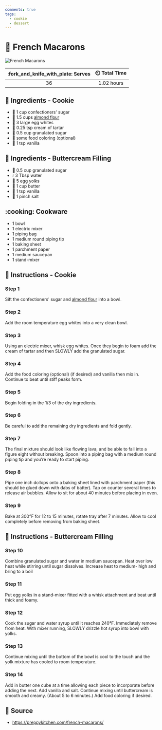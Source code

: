 ```yaml
---
comments: true
tags:
  - cookie
  - dessert
---
```

# :cookie: French Macarons

![French Macarons](../assets/images/french-macarons.jpg)

| :fork_and_knife_with_plate: Serves | :timer_clock: Total Time |
|:----------------------------------:|:-----------------------: |
| 36 | 1.02 hours |

## :salt: Ingredients - Cookie

- :candy: 1 cup confectioners' sugar
- :ear_of_rice: 1.5 cups [almond flour][1]
- :egg: 3 large egg whites
- :rice: 0.25 tsp cream of tartar
- :candy: 0.5 cup granulated sugar
- :rainbow: some food coloring (optional)
- :icecream: 1 tsp vanilla

## :salt: Ingredients - Buttercream Filling

- :candy: 0.5 cup granulated sugar
- :droplet: 3 Tbsp water
- :egg: 5 egg yolks
- :butter: 1 cup butter
- :icecream: 1 tsp vanilla
- :salt: 1 pinch salt

## :cooking: Cookware

- 1 bowl
- 1 electric mixer
- 1 piping bag
- 1 medium round piping tip
- 1 baking sheet
- 1 parchment paper
- 1 medium saucepan
- 1 stand-mixer

## :pencil: Instructions - Cookie

### Step 1

Sift the confectioners' sugar and [almond flour][1] into a bowl.

### Step 2

Add the room temperature egg whites into a very clean bowl.

### Step 3

Using an electric mixer, whisk egg whites. Once they begin to foam add the cream of tartar and then SLOWLY add the
granulated sugar.

### Step 4

Add the food coloring (optional) (if desired) and vanilla then mix in. Continue to beat until stiff peaks form.

### Step 5

Begin folding in the 1/3 of the dry ingredients.

### Step 6

Be careful to add the remaining dry ingredients and fold gently.

### Step 7

The final mixture should look like flowing lava, and be able to fall into a figure eight without breaking. Spoon into a
piping bag with a medium round piping tip and you’re ready to start piping.

### Step 8

Pipe one inch dollops onto a baking sheet lined with parchment paper (this should be glued down with dabs of batter).
Tap on counter several times to release air bubbles. Allow to sit for about 40 minutes before placing in oven.

### Step 9

Bake at 300°F for 12 to 15 minutes, rotate tray after 7 minutes. Allow to cool completely before removing from baking
sheet.

## :pencil: Instructions - Buttercream Filling

### Step 10

Combine granulated sugar and water in medium saucepan. Heat over low heat while stirring until sugar dissolves.
Increase heat to medium- high and bring to a boil

### Step 11

Put egg yolks in a stand-mixer fitted with a whisk attachment and beat until thick and foamy.

### Step 12

Cook the sugar and water syrup until it reaches 240°F. Immediately remove from heat. With mixer running, SLOWLY drizzle
hot syrup into bowl with yolks.

### Step 13

Continue mixing until the bottom of the bowl is cool to the touch and the yolk mixture has cooled to room temperature.

### Step 14

Add in butter one cube at a time allowing each piece to incorporate before adding the next. Add vanilla and salt.
Continue mixing until buttercream is smooth and creamy. (About 5 to 6 minutes.) Add food coloring if desired.

## :link: Source

- <https://preppykitchen.com/french-macarons/>

[1]: <../ingredients/almond-flour.md>
